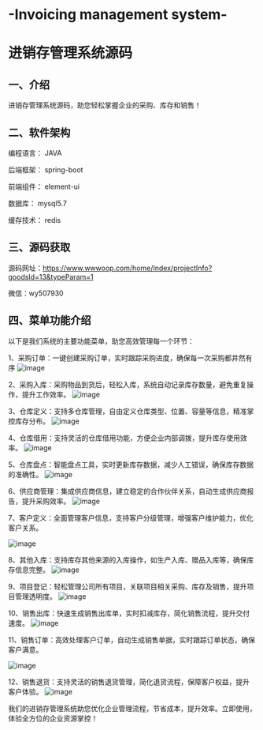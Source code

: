 # -Invoicing management system-

# 进销存管理系统源码

## 一、介绍

进销存管理系统源码，助您轻松掌握企业的采购、库存和销售！


## 二、软件架构

编程语言： JAVA

后端框架： spring-boot

前端组件： element-ui

数据库： mysql5.7

缓存技术： redis


## 三、源码获取

源码网址：https://www.wwwoop.com/home/Index/projectInfo?goodsId=13&typeParam=1

微信：wy507930



## 四、菜单功能介绍

以下是我们系统的主要功能菜单，助您高效管理每一个环节：

1、采购订单：一键创建采购订单，实时跟踪采购进度，确保每一次采购都井然有序
![image](https://github.com/user-attachments/assets/2306e95d-5c43-42b4-9e5b-e87078618a70)

2、采购入库：采购物品到货后，轻松入库，系统自动记录库存数量，避免重复操作，提升工作效率。
![image](https://github.com/user-attachments/assets/fc54421a-0289-4cad-9113-29aa193811a9)


3、仓库定义：支持多仓库管理，自由定义仓库类型、位置、容量等信息，精准掌控库存分布。
![image](https://github.com/user-attachments/assets/06eca66d-23f4-4a67-91af-0b481015a696)


4、仓库借用：支持灵活的仓库借用功能，方便企业内部调拨，提升库存使用效率。
![image](https://github.com/user-attachments/assets/c73fcc6f-d413-42bf-9466-6bb1e24924fb)


5、仓库盘点：智能盘点工具，实时更新库存数据，减少人工错误，确保库存数据的准确性。
![image](https://github.com/user-attachments/assets/c7486ce9-5061-46d0-a616-6a785fc89e30)


6、供应商管理：集成供应商信息，建立稳定的合作伙伴关系，自动生成供应商报告，提升采购效率。
![image](https://github.com/user-attachments/assets/87adada4-cc9c-4281-9a9f-ea7931076bc0)


7、客户定义：全面管理客户信息，支持客户分级管理，增强客户维护能力，优化客户关系。

![image](https://github.com/user-attachments/assets/c9fc1cf3-3e14-4af6-af12-24ac6029e23c)

8、其他入库：支持库存其他来源的入库操作，如生产入库、赠品入库等，确保库存信息完整。
![image](https://github.com/user-attachments/assets/77f9b1d9-e2e4-48a4-b802-6327f4ca3dfe)


9、项目登记：轻松管理公司所有项目，关联项目相关采购、库存及销售，提升项目管理透明度。
![image](https://github.com/user-attachments/assets/794f9c81-b8b7-499b-b9ad-7d15d9b86fc7)


10、销售出库：快速生成销售出库单，实时扣减库存，简化销售流程，提升交付速度。 
![image](https://github.com/user-attachments/assets/4dcf78f3-bc5e-406f-950c-48f9d0b445d1)


11、销售订单：高效处理客户订单，自动生成销售单据，实时跟踪订单状态，确保客户满意。

![image](https://github.com/user-attachments/assets/a7db5d8c-b6ed-4ad5-b328-b16ba0c4af11)


12、销售退货：支持灵活的销售退货管理，简化退货流程，保障客户权益，提升客户体验。
![image](https://github.com/user-attachments/assets/aa7c3d62-2698-4c97-ac61-188f6ada4fc3)


我们的进销存管理系统助您优化企业管理流程，节省成本，提升效率。立即使用，体验全方位的企业资源掌控！
